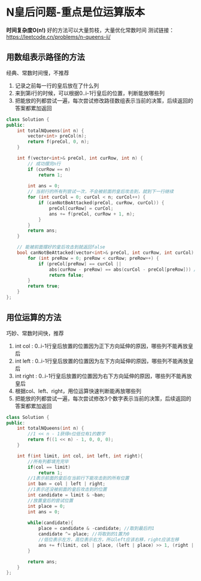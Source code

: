 # N皇后问题-重点是位运算版本
**时间复杂度O(n!)**
好的方法可以大量剪枝，大量优化常数时间
测试链接：https://leetcode.cn/problems/n-queens-ii/

## 用数组表示路径的方法
经典、常数时间慢，不推荐
1. 记录之前每一行的皇后放在了什么列
2. 来到第i行的时候，可以根据0..i-1行皇后的位置，判断能放哪些列
3. 把能放的列都尝试一遍，每次尝试修改路径数组表示当前的决策，后续返回的答案都累加返回

```c++
class Solution {
public:
    int totalNQueens(int n) {
        vector<int> preCol(n);
        return f(preCol, 0, n);
    }

    int f(vector<int>& preCol, int curRow, int n) {
        // 成功摆完n行
        if (curRow == n)
            return 1;
            
        int ans = 0;
        // 当前行的所有列尝试一次，不会被前面的皇后攻击到，就到下一行继续
        for (int curCol = 0; curCol < n; curCol++) {
            if (canNotBeAttacked(preCol, curRow, curCol)) {
                preCol[curRow] = curCol;
                ans += f(preCol, curRow + 1, n);
            }
        }
        return ans;
    }

    // 能被前面摆好的皇后攻击到就返回false
    bool canNotBeAttacked(vector<int>& preCol, int curRow, int curCol) {
        for (int preRow = 0; preRow < curRow; preRow++) {
            if (preCol[preRow] == curCol ||
                abs(curRow - preRow) == abs(curCol - preCol[preRow])) // 对角线攻击
                return false;
        }
        return true;
    }
};
```

## 用位运算的方法
巧妙、常数时间快，推荐
1. int col   : 0..i-1行皇后放置的位置因为正下方向延伸的原因，哪些列不能再放皇后
2. int left  : 0..i-1行皇后放置的位置因为左下方向延伸的原因，哪些列不能再放皇后
3. int right : 0..i-1行皇后放置的位置因为右下方向延伸的原因，哪些列不能再放皇后
4. 根据col、left、right，用位运算快速判断能再放哪些列
5. 把能放的列都尝试一遍，每次尝试修改3个数字表示当前的决策，后续返回的答案都累加返回

```c++
class Solution {
public:
    int totalNQueens(int n) {
        //1 << n - 1获得n位低位有1的数字
        return f((1 << n) - 1, 0, 0, 0);
    }

    int f(int limit, int col, int left, int right){
        //所有列都填充完毕
        if(col == limit)
            return 1;
        //1表示前面的皇后在当前行下能攻击到的所有位置
        int ban = col | left | right;
        //1表示还没被前面的皇后攻击到的位置
        int candidate = limit & ~ban;
        //放置皇后的尝试位置
        int place = 0;
        int ans = 0;
        
        while(candidate){
            place = candidate & -candidate; //取到最后的1
            candidate ^= place; //将取到的1置为0
            //低位表示左方，高位表示右方，所以left应该右移，right应该左移
            ans += f(limit, col | place, (left | place) >> 1, (right | place) << 1);
        }

        return ans;
    }
};
```